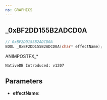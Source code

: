 ```yaml
---
ns: GRAPHICS
---
```

## _0xBF2DD155B2ADCD0A

```c
// 0xBF2DD155B2ADCD0A
BOOL _0xBF2DD155B2ADCD0A(char* effectName);
```

ANIMPOSTFX_*

```
NativeDB Introduced: v1207
```

## Parameters
* **effectName**:
